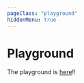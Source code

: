 ```yaml
---
pageClass: "playground"
hiddenMenu: true
---
```


# Playground

<ESLintPlayground>

The playground is [here](https://ota-meshi.github.io/eslint-plugin-svelte/playground/)!!

</ESLintPlayground>
